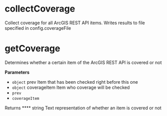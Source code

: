 # collectCoverage

Collect coverage for all ArcGIS REST API items. Writes results to file specified in config.coverageFile

# getCoverage

Determines whether a certain item of the ArcGIS REST API is covered or not

**Parameters**

-   `object`  prev Item that has been checked right before this one
-   `object`  coverageItem Item who coverage will be checked
-   `prev`  
-   `coverageItem`  

Returns **** string Text representation of whether an item is covered or not
